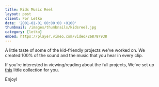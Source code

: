 ```yaml
---
title: Kids Music Reel
layout: post
client: For Letko
date: '2001-01-01 00:00:00 +0100'
thumbnail: /images/thumbnails/kidsreel.jpg
category: [letko]
embed: https://player.vimeo.com/video/268787938
---
```


A little taste of some of the kid-friendly projects we've worked on. We created 100% of the sound and the music that you hear in every clip.

If you're interested in viewing/reading about the full projects, We've set up [this](/letko) little collection for you.

Enjoy!
